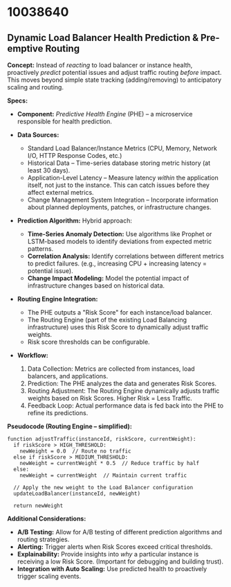 # 10038640

## Dynamic Load Balancer Health Prediction & Pre-emptive Routing

**Concept:** Instead of *reacting* to load balancer or instance health, proactively *predict* potential issues and adjust traffic routing *before* impact. This moves beyond simple state tracking (adding/removing) to anticipatory scaling and routing.

**Specs:**

*   **Component:** *Predictive Health Engine* (PHE) – a microservice responsible for health prediction.
*   **Data Sources:**
    *   Standard Load Balancer/Instance Metrics (CPU, Memory, Network I/O, HTTP Response Codes, etc.)
    *   Historical Data – Time-series database storing metric history (at least 30 days).
    *   Application-Level Latency – Measure latency *within* the application itself, not just to the instance. This can catch issues before they affect external metrics.
    *   Change Management System Integration – Incorporate information about planned deployments, patches, or infrastructure changes.
*   **Prediction Algorithm:** Hybrid approach:
    *   **Time-Series Anomaly Detection:** Use algorithms like Prophet or LSTM-based models to identify deviations from expected metric patterns.
    *   **Correlation Analysis:** Identify correlations between different metrics to predict failures.  (e.g., increasing CPU + increasing latency = potential issue).
    *   **Change Impact Modeling:** Model the potential impact of infrastructure changes based on historical data.
*   **Routing Engine Integration:**
    *   The PHE outputs a "Risk Score" for each instance/load balancer.
    *   The Routing Engine (part of the existing Load Balancing infrastructure) uses this Risk Score to dynamically adjust traffic weights.
    *   Risk score thresholds can be configurable.
*   **Workflow:**

    1.  Data Collection: Metrics are collected from instances, load balancers, and applications.
    2.  Prediction: The PHE analyzes the data and generates Risk Scores.
    3.  Routing Adjustment: The Routing Engine dynamically adjusts traffic weights based on Risk Scores. Higher Risk = Less Traffic.
    4.  Feedback Loop: Actual performance data is fed back into the PHE to refine its predictions.

**Pseudocode (Routing Engine – simplified):**

```
function adjustTraffic(instanceId, riskScore, currentWeight):
  if riskScore > HIGH_THRESHOLD:
    newWeight = 0.0  // Route no traffic
  else if riskScore > MEDIUM_THRESHOLD:
    newWeight = currentWeight * 0.5  // Reduce traffic by half
  else:
    newWeight = currentWeight  // Maintain current traffic

  // Apply the new weight to the Load Balancer configuration
  updateLoadBalancer(instanceId, newWeight)

  return newWeight
```

**Additional Considerations:**

*   **A/B Testing:** Allow for A/B testing of different prediction algorithms and routing strategies.
*   **Alerting:** Trigger alerts when Risk Scores exceed critical thresholds.
*   **Explainability:** Provide insights into *why* a particular instance is receiving a low Risk Score.  (Important for debugging and building trust).
*   **Integration with Auto Scaling:** Use predicted health to proactively trigger scaling events.
